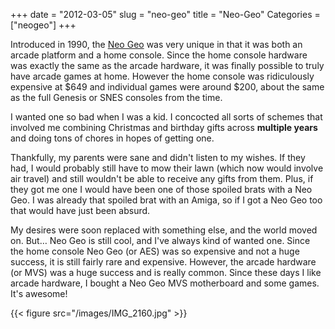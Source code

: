 +++
date = "2012-03-05"
slug = "neo-geo"
title = "Neo-Geo"
Categories = ["neogeo"]
+++

Introduced in 1990, the [Neo Geo](http://en.wikipedia.org/wiki/Neo_Geo_(system)) was very unique in that it was both an arcade platform and a home console.  Since the home console hardware was exactly the same as the arcade hardware, it was finally possible to truly have arcade games at home. However the home console was ridiculously expensive at $649 and individual games were around $200, about the same as the full Genesis or SNES consoles from the time.

I wanted one so bad when I was a kid. I concocted all sorts of schemes that involved me combining Christmas and birthday gifts across **multiple years** and doing tons of chores in hopes of getting one.

Thankfully, my parents were sane and didn't listen to my wishes. If they had, I would probably still have to mow their lawn (which now would involve air travel) and still wouldn't be able to receive any gifts from them. Plus, if they got me one I would have been one of those spoiled brats with a Neo Geo. I was already that spoiled brat with an Amiga, so if I got a Neo Geo too that would have just been absurd.

My desires were soon replaced with something else, and the world moved on. But… Neo Geo is still cool, and I've always kind of wanted one. Since the home console Neo Geo (or AES) was so expensive and not a huge success, it is still fairly rare and expensive. However, the arcade hardware (or MVS) was a huge success and is really common. Since these days I like arcade hardware, I bought a Neo Geo MVS motherboard and some games. It's awesome!

{{< figure src="/images/IMG_2160.jpg" >}}
